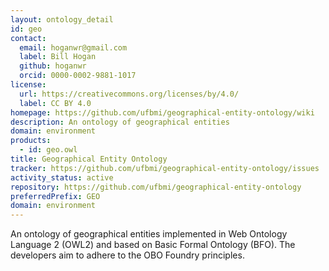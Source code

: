 ```yaml
---
layout: ontology_detail
id: geo
contact:
  email: hoganwr@gmail.com
  label: Bill Hogan
  github: hoganwr
  orcid: 0000-0002-9881-1017
license:
  url: https://creativecommons.org/licenses/by/4.0/
  label: CC BY 4.0
homepage: https://github.com/ufbmi/geographical-entity-ontology/wiki
description: An ontology of geographical entities
domain: environment
products:
  - id: geo.owl
title: Geographical Entity Ontology
tracker: https://github.com/ufbmi/geographical-entity-ontology/issues
activity_status: active
repository: https://github.com/ufbmi/geographical-entity-ontology
preferredPrefix: GEO
domain: environment
---
```


An ontology of geographical entities implemented in Web Ontology Language 2 (OWL2) and based on Basic Formal Ontology (BFO). The developers aim to adhere to the OBO Foundry principles.
